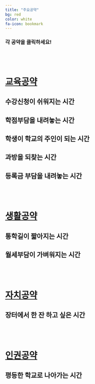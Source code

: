 ```yaml
---
title: "주요공약"
bg: red
color: white
fa-icon: bookmark
---
```


### 각 공약을 클릭하세요!

## <br /> ##

# [**교육공약**](/img/education.pdf)

## 수강신청이 쉬워지는 시간

## 학점부담을 내려놓는 시간

## 학생이 학교의 주인이 되는 시간

## 과방을 되찾는 시간

## 등록금 부담을 내려놓는 시간

## <br /> ##

# [**생활공약**](/img/life.pdf)

## 통학길이 짧아지는 시간

## 월세부담이 가벼워지는 시간

## <br /> ##

# [**자치공약**](/img/autonomy.pdf)

## 장터에서 한 잔 하고 싶은 시간

## <br /> ##

# [**인권공약**](/img/right.pdf)

## 평등한 학교로 나아가는 시간

